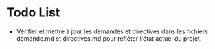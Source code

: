 # Todo List

- Vérifier et mettre à jour les demandes et directives dans les fichiers demande.md et directives.md pour refléter l'état actuel du projet.
